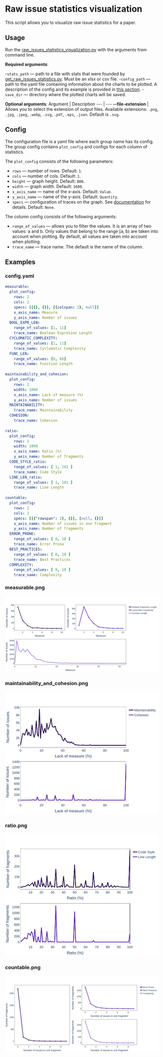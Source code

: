 # Raw issue statistics visualization

This script allows you to visualize raw issue statistics for a paper.

## Usage
Run the [raw_issues_statistics_visualization.py](./raw_issues_statistics_visualization.py) with the arguments from command line.

**Required arguments**:

-`stats_path` — path to a file with stats that were founded by [get_raw_issues_statistics.py](../../issues_statistics/get_raw_issues_statistics.py). Must be an xlsx or csv file.
-`config_path` — path to the yaml file containing information about the charts to be plotted. A description of the config and its example is provided in [this section](#config).
-`save_dir` — directory where the plotted charts will be saved. 

**Optional arguments**:
Argument | Description
--- | ---
**&#8209;&#8209;file&#8209;extension** | Allows you to select the extension of output files. Available extensions: `.png`, `.jpg`, `.jpeg`, `.webp`, `.svg`, `.pdf`, `.eps`, `.json`. Default is `.svg`.

## Config
The configuration file is a yaml file where each group name has its config. The group config contains `plot_config` and configs for each column of statistics.

The `plot_config` consists of the following parameters:
- `rows` — number of rows. Default: `1`.
- `cols` — number of cols. Default: `1`.
- `height` — graph height. Default: `800`.
- `width` — graph width. Default: `1600`.
- `x_axis_name` — name of the x-axis. Default: `Value`.
- `y_axis_name` — name of the y-axis. Default: `Quantity`.
- `specs` — сonfiguration of traces on the graph. See [documentation](https://plotly.com/python-api-reference/generated/plotly.subplots.make_subplots.html) for details. Default: `None`.

The column config consists of the following arguments:
- `range_of_values` — allows you to filter the values. It is an array of two values: a and b. Only values that belong to the range [a, b) are taken into account when plotting. By default, all values are taken into account when plotting.
- `trace_name` — trace name. The default is the name of the column.

## Examples
### config.yaml
```yaml
measurable:
  plot_config:
    rows: 2
    cols: 2
    specs: [[{}, {}], [{colspan: 2}, null]]
    x_axis_name: Measure
    y_axis_name: Number of issues
  BOOL_EXPR_LEN:
    range_of_values: [1, 11]
    trace_name: Boolean Expresion Length
  CYCLOMATIC_COMPLEXITY:
    range_of_values: [1, 11]
    trace_name: Cyclomatic Complexity
  FUNC_LEN:
    range_of_values: [0, 60]
    trace_name: Function Length

maintainability_and_cohesion:
  plot_config:
    rows: 2
    width: 1000
    x_axis_name: Lack of measure (%)
    y_axis_name: Number of issues
  MAINTAINABILITY:
    trace_name: Maintainability
  COHESION:
    trace_name: Cohesion

ratio:
  plot_config:
    rows: 2
    width: 1000
    x_axis_name: Ratio (%)
    y_axis_name: Number of fragments
  CODE_STYLE_ratio:
    range_of_values: [ 1, 101 ]
    trace_name: Code Style
  LINE_LEN_ratio:
    range_of_values: [ 1, 101 ]
    trace_name: Line Length

countable:
  plot_config:
    rows: 2
    cols: 2
    specs: [[{"rowspan": 2}, {}], [null, {}]]
    x_axis_name: Number of issues in one fragment
    y_axis_name: Number of fragments
  ERROR_PRONE:
    range_of_values: [ 0, 10 ]
    trace_name: Error Prone
  BEST_PRACTICES:
    range_of_values: [ 0, 10 ]
    trace_name: Best Practices
  COMPLEXITY:
    range_of_values: [ 0, 10 ]
    trace_name: Complexity
```

### measurable.png
<img src="./examples/measurable.png">

### maintainability_and_cohesion.png
<img src="./examples/maintainability_and_cohesion.png">

### ratio.png
<img src="./examples/ratio.png">

### countable.png
<img src="./examples/countable.png">
